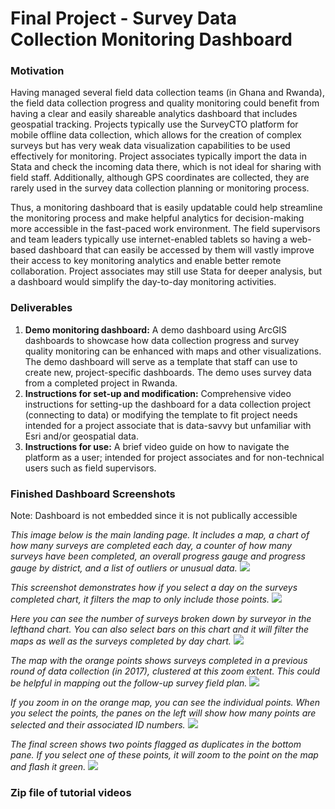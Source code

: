 # Final Project - Survey Data Collection Monitoring Dashboard

### Motivation
Having managed several field data collection teams (in Ghana and Rwanda), the field data collection progress and quality monitoring could benefit from having a clear and easily shareable analytics dashboard that includes geospatial tracking. Projects typically use the SurveyCTO platform for mobile offline data collection, which allows for the creation of complex surveys but has very weak data visualization capabilities to be used effectively for monitoring. Project associates typically import the data in Stata and check the incoming data there, which is not ideal for sharing with field staff. Additionally, although GPS coordinates are collected, they are rarely used in the survey data collection planning or monitoring process.

Thus, a monitoring dashboard that is easily updatable could help streamline the monitoring process and make helpful analytics for decision-making more accessible in the fast-paced work environment. The field supervisors and team leaders typically use internet-enabled tablets so having a web-based dashboard that can easily be accessed by them will vastly improve their access to key monitoring analytics and enable better remote collaboration. Project associates may still use Stata for deeper analysis, but a dashboard would simplify the day-to-day monitoring activities.

### Deliverables
1) <b>Demo monitoring dashboard:</b> A demo dashboard using ArcGIS dashboards to showcase how data collection progress and survey quality monitoring can be enhanced with maps and other visualizations. The demo dashboard will serve as a template that staff can use to create new, project-specific dashboards. The demo uses survey data from a completed project in Rwanda.
2) <b>Instructions for set-up and modification:</b> Comprehensive video instructions for setting-up the dashboard for a data collection project (connecting to data) or modifying the template to fit project needs intended for a project associate that is data-savvy but unfamiliar with Esri and/or geospatial data.
3) <b>Instructions for use:</b> A brief video guide on how to navigate the platform as a user; intended for project associates and for non-technical users such as field supervisors.

### Finished Dashboard Screenshots
Note: Dashboard is not embedded since it is not publically accessible

<i> This image below is the main landing page. It includes a map, a chart of how many surveys are completed each day, a counter of how many surveys have been completed, an overall progress gauge and progress gauge by district, and a list of outliers or unusual data. </i>
![](https://alycaito.github.io/gis_portfolio/dashboard1.JPG)

<i> This screenshot demonstrates how if you select a day on the surveys completed chart, it filters the map to only include those points. </i>
![](https://alycaito.github.io/gis_portfolio/dashboard2.JPG)

<i> Here you can see the number of surveys broken down by surveyor in the lefthand chart. You can also select bars on this chart and it will filter the maps as well as the surveys completed by day chart. </i>
![](https://alycaito.github.io/gis_portfolio/dashboard3.JPG)

<i> The map with the orange points shows surveys completed in a previous round of data collection (in 2017), clustered at this zoom extent. This could be helpful in mapping out the follow-up survey field plan. </i>
![](https://alycaito.github.io/gis_portfolio/dashboard4.JPG)

<i> If you zoom in on the orange map, you can see the individual points. When you select the points, the panes on the left will show how many points are selected and their associated ID numbers. </i>
![](https://alycaito.github.io/gis_portfolio/dashboard5.JPG)

<i> The final screen shows two points flagged as duplicates in the bottom pane. If you select one of these points, it will zoom to the point on the map and flash it green. </i>
![](https://alycaito.github.io/gis_portfolio/dashboard6.JPG)

### Zip file of tutorial videos

